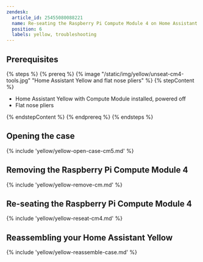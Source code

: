 ```yaml
---
zendesk:
  article_id: 25455080088221
  name: Re-seating the Raspberry Pi Compute Module 4 on Home Assistant Yellow
  position: 6
  labels: yellow, troubleshooting
---
```


## Prerequisites

{% steps %}
{% prereq %}
{% image "/static/img/yellow/unseat-cm4-tools.jpg" "Home Assistant Yellow and flat nose pliers" %}
{% stepContent %}

- Home Assistant Yellow with Compute Module installed, powered off
- Flat nose pliers

{% endstepContent %}
{% endprereq %}
{% endsteps %}

## Opening the case

{% include 'yellow/yellow-open-case-cm5.md' %}

## Removing the Raspberry Pi Compute Module 4

{% include 'yellow/yellow-remove-cm.md' %}

## Re-seating the Raspberry Pi Compute Module 4

{% include 'yellow/yellow-reseat-cm4.md' %}

## Reassembling your Home Assistant Yellow

{% include 'yellow/yellow-reassemble-case.md' %}